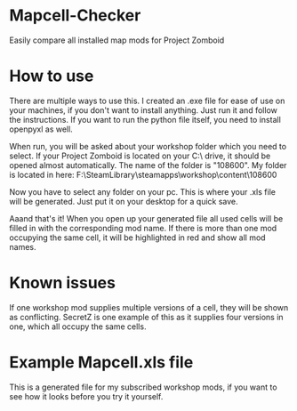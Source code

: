 # Mapcell-Checker
Easily compare all installed map mods for Project Zomboid
# How to use
There are multiple ways to use this.
I created an .exe file for ease of use on your machines, if you don't want to install anything. Just run it and follow the instructions.
If you want to run the python file itself, you need to install openpyxl as well.

When run, you will be asked about your workshop folder which you need to select. If your Project Zomboid is located on your C:\ drive, it should be opened almost automatically. The name of the folder is "108600".
My folder is located in here: F:\SteamLibrary\steamapps\workshop\content\108600

Now you have to select any folder on your pc. This is where your .xls file will be generated. Just put it on your desktop for a quick save.

Aaand that's it! When you open up your generated file all used cells will be filled in with the corresponding mod name. If there is more than one mod occupying the same cell, it will be highlighted in red and show all mod names.

# Known issues
If one workshop mod supplies multiple versions of a cell, they will be shown as conflicting. SecretZ is one example of this as it supplies four versions in one, which all occupy the same cells.
# Example Mapcell.xls file
This is a generated file for my subscribed workshop mods, if you want to see how it looks before you try it yourself.

